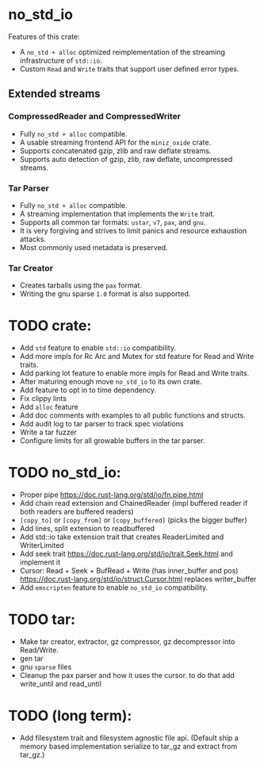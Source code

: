 # no_std_io

Features of this crate:
* A `no_std + alloc` optimized reimplementation of the streaming infrastructure of `std::io`.
* Custom `Read` and `Write` traits that support user defined error types.

## Extended streams

### CompressedReader and CompressedWriter

- Fully `no_std + alloc` compatible.
- A usable streaming frontend API for the `miniz_oxide` crate.
- Supports concatenated gzip, zlib and raw deflate streams.
- Supports auto detection of gzip, zlib, raw deflate, uncompressed streams.

### Tar Parser

- Fully `no_std + alloc` compatible.
- A streaming implementation that implements the `Write` trait.
- Supports all common tar formats: `ustar`, `v7`, `pax`, and `gnu`.
- It is very forgiving and strives to limit panics and resource exhaustion attacks.
- Most commonly used metadata is preserved.

### Tar Creator

- Creates tarballs using the `pax` format.
- Writing the gnu sparse `1.0` format is also supported.

# TODO crate:

* Add `std` feature to enable `std::io` compatibility.
* Add more impls for Rc Arc and Mutex for std feature for Read and Write traits.
* Add parking lot feature to enable more impls for Read and Write traits.
* After maturing enough move `no_std_io` to its own crate.
* Add feature to opt in to time dependency.
* Fix clippy lints
* Add `alloc` feature
* Add doc comments with examples to all public functions and structs.
* Add audit log to tar parser to track spec violations
* Write a tar fuzzer
* Configure limits for all growable buffers in the tar parser.

# TODO no_std_io:

* Proper pipe https://doc.rust-lang.org/std/io/fn.pipe.html
* Add chain read extension and ChainedReader (impl buffered reader if both readers are buffered readers)
* `[copy_to]` or `[copy_from]` or `[copy_buffered]` (picks the bigger buffer)
* Add lines, split extension to readbuffered
* Add std::io take extension trait that creates ReaderLimited and WriterLimited
* Add seek trait https://doc.rust-lang.org/std/io/trait.Seek.html and implement it
* Cursor: Read + Seek + BufRead + Write (has inner_buffer and pos) https://doc.rust-lang.org/std/io/struct.Cursor.html replaces writer_buffer
* Add `emscripten` feature to enable `no_std_io` compatibility.

# TODO tar:
* Make tar creator, extractor, gz compressor, gz decompressor into Read/Write.
* gen tar
* gnu `sparse` files
* Cleanup the pax parser and how it uses the cursor. to do that add write_until and read_until

# TODO (long term):
* Add filesystem trait and filesystem agnostic file api. (Default ship a memory based implementation serialize to tar_gz and extract from tar_gz.)

